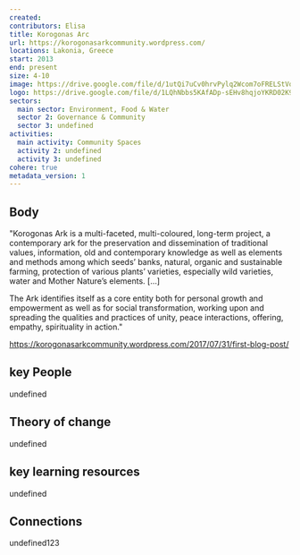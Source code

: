 ```yaml
---
created:
contributors: Elisa
title: Korogonas Arc
url: https://korogonasarkcommunity.wordpress.com/
locations: Lakonia, Greece
start: 2013
end: present
size: 4-10
image: https://drive.google.com/file/d/1utQi7uCv0hrvPylq2Wcom7oFRELStVoE/view?usp=drive_link
logo: https://drive.google.com/file/d/1LQhNbbs5KAfADp-sEHv8hqjoYKRD02K9/view?usp=drive_link
sectors:
  main sector: Environment, Food & Water
  sector 2: Governance & Community
  sector 3: undefined
activities: 
  main activity: Community Spaces
  activity 2: undefined
  activity 3: undefined
cohere: true
metadata_version: 1
---
```



## Body

"Korogonas Ark is a multi-faceted, multi-coloured, long-term project, a contemporary ark for the preservation and dissemination of traditional values, information, old and contemporary knowledge as well as elements and methods among which seeds’ banks, natural, organic and sustainable farming, protection of various plants’ varieties,  especially wild varieties, water and Mother Nature’s elements. [...]

The Ark identifies itself as a core entity both for personal growth and empowerment as well as for social transformation, working upon and spreading the qualities and practices of unity, peace interactions,  offering, empathy, spirituality in action."

https://korogonasarkcommunity.wordpress.com/2017/07/31/first-blog-post/

## key People

undefined

## Theory of change

undefined

## key learning resources

undefined

## Connections

undefined123

